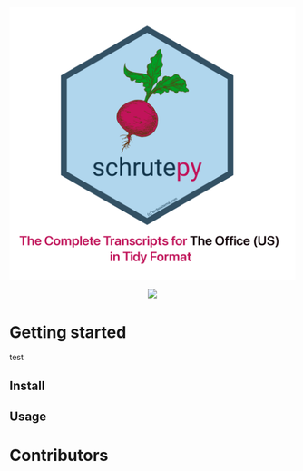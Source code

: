 
![logo](static/logo.png)



<p align='center'><a href="https://travis-ci.org/bradlindblad/schrutepy.svg?branch=master" alt="Travis Build Status"><img src="https://travis-ci.org/bradlindblad/schrutepy.svg?branch=master" /></a> 

# Getting started
test
## Install

## Usage

# Contributors
